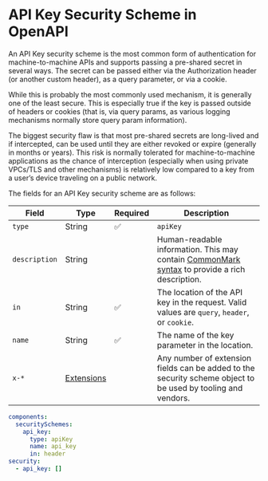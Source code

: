 # API Key Security Scheme in OpenAPI

An API Key security scheme is the most common form of authentication for machine-to-machine APIs and supports passing a pre-shared secret in several ways. The secret can be passed either via the Authorization header (or another custom header), as a query parameter, or via a cookie.

While this is probably the most commonly used mechanism, it is generally one of the least secure. This is especially true if the key is passed outside of headers or cookies (that is, via query params, as various logging mechanisms normally store query param information).

The biggest security flaw is that most pre-shared secrets are long-lived and if intercepted, can be used until they are either revoked or expire (generally in months or years). This risk is normally tolerated for machine-to-machine applications as the chance of interception (especially when using private VPCs/TLS and other mechanisms) is relatively low compared to a key from a user’s device traveling on a public network.

The fields for an API Key security scheme are as follows:

| Field         | Type                              | Required | Description                                                                                                                                                                           |
| ------------- | --------------------------------- | -------- | ------------------------------------------------------------------------------------------------------------------------------------------------------------------------------------- |
| `type`        | String                            | ✅       | `apiKey`                                                                                                                                                                              |
| `description` | String                            |          | Human-readable information. This may contain [CommonMark syntax](https://spec.commonmark.org/) to provide a rich description.                                                         |
| `in`          | String                            | ✅       | The location of the API key in the request. Valid values are `query`, `header`, or `cookie`.                                                                                          |
| `name`        | String                            | ✅       | The name of the key parameter in the location.                                                                                                                                        |
| `x-*`         | [Extensions](/openapi/extensions) |          | Any number of extension fields can be added to the security scheme object to be used by tooling and vendors. |

```yaml
components:
  securitySchemes:
    api_key:
      type: apiKey
      name: api_key
      in: header
security:
  - api_key: []
```
